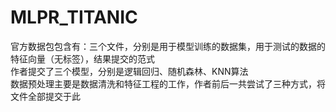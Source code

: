 # MLPR_TITANIC
官方数据包包含有：三个文件，分别是用于模型训练的数据集，用于测试的数据的特征向量（无标签），结果提交的范式  
作者提交了三个模型，分别是逻辑回归、随机森林、KNN算法  
数据预处理主要是数据清洗和特征工程的工作，作者前后一共尝试了三种方式，将文件全部提交于此  
